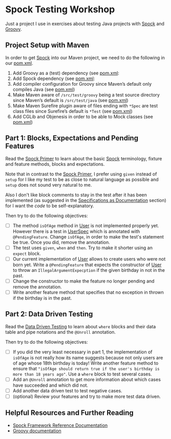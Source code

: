 Spock Testing Workshop
======================
Just a project I use in exercises about testing Java projects with [Spock] and [Groovy].

Project Setup with Maven
------------------------
In order to get [Spock] into our Maven project, we need to do the following in our [pom.xml].

1. Add Groovy as a (test) dependency (see [pom.xml](pom.xml#L27-L32):
2. Add Spock dependency (see [pom.xml](pom.xml#L34-L39):
3. Add compiler configuration for Groovy since Maven’s default only compiles Java (see [pom.xml](pom.xml#L94-L120))
4. Make Maven aware of `/src/test/groovy` being a test source directory since Maven’s default is `/src/test/java` (see [pom.xml](pom.xml#L76-L77))
5. Make Maven Surefire plugin aware of files ending with `*Spec` are test class files since Surefire’s default is `*Test` (see [pom.xml](pom.xml#L122-L133)) 
6. Add CGLib and Objenesis in order to be able to Mock classes (see [pom.xml](pom.xml#L41-L57))

Part 1: Blocks, Expectations and Pending Features
-------------------------------------------------
Read the [Spock Primer] to learn about the basic [Spock] terminology, fixture and feature methods, blocks and expectations.

Note that in contrast to the [Spock Primer], I prefer using `given` instead of `setup` for I like my test to be as close to natural language as possible and `setup` does not sound very natural to me.

Also I don't like block comments to stay in the test after it has been implemented (as suggested in the [Specifications as Documentation] section) for I want the *code* to be self-explanatory.

Then try to do the following objectives:
- [ ] The method `isOfAge` method in [User] is not implemented properly yet. However there is a test in [UserSpec] which is annotated with `@PendingFeature`. Change `isOfAge`, in order to make the test's statement be true. Once you did, remove the annotation.
- [ ] The test uses `given`, `when` and `then`. Try to make it shorter using an `expect` block.
- [ ] Our current implementation of [User] allows to create users who were not born yet. Write a `@PendingFeature` that expects the constructor of [User] to throw an `IllegalArgumentExpecption` if the given birthday in not in the past.
- [ ] Change the constructor to make the feature no longer pending and remove the annotation.
- [ ] Write another feature method that specifies that no exception in thrown if the birthday is in the past.

Part 2: Data Driven Testing
---------------------------
Read the [Data Driven Testing] to learn about `where` blocks and their data table and pipe notations and the `@Unroll` annotation.

Then try to do the following objectives:
- [ ] If you did the very least necessary in part 1, the implementation of `isOfAge` is not really how its name suggests because not only users are of age whose 18th birthday is today! Write another feature method to ensure that `"isOfAge should return true if the user's birthday is more than 18 years ago"`. Use a `where` block to test several cases.
- [ ] Add an `@Unroll` annotation to get more information about which cases have succeeded and which did not.
- [ ] Add another data driven test to test negative cases.
- [ ] (optional) Review your features and try to make more test data driven.

Helpful Resources and Further Reading
-------------------------------------
* [Spock Framework Reference Documentation]
* [Groovy documentation]



[Groovy]: <http://www.groovy-lang.org/>
[Groovy documentation]: <http://www.groovy-lang.org/documentation.html>
[Specifications as Documentation]: <http://spockframework.org/spock/docs/1.1-rc-3/spock_primer.html#specs-as-doc>

[Spock]: <http://spockframework.org/>
[Spock Framework Reference Documentation]: <http://docs.spockframework.org/>
[Spock Primer]: <http://spockframework.org/spock/docs/1.1-rc-3/spock_primer.html>
[Data Driven Testing]: <http://spockframework.org/spock/docs/1.1-rc-3/data_driven_testing.html>

[pom.xml]: <pom.xml>

[User]: <src/main/java/de/assertagile/workshop/spocktesting/User.java>
[UserSpec]: <src/test/groovy/de/assertagile/workshop/spocktesting/UserSpec.groovy>
[UserEntity]: <src/main/java/de/assertagile/workshop/spocktesting/UserEntity.java>
[UserRepository]: <src/main/java/de/assertagile/workshop/spocktesting/UserRepository.java>
[UserService]: <src/main/java/de/assertagile/workshop/spocktesting/UserService.java>
